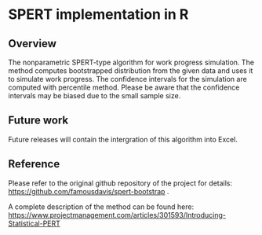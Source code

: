 # SPERT implementation in R

## Overview
The nonparametric SPERT-type algorithm for work progress simulation. The method computes bootstrapped distribution from the given data and uses it to simulate work progress. The confidence intervals for the simulation are computed with percentile method. Please be aware that the confidence intervals may be biased due to the small sample size.

## Future work 
Future releases will contain the intergration of this algorithm into Excel.

## Reference
Please refer to the original github repository of the project for details: https://github.com/famousdavis/spert-bootstrap .

A complete description of the method can be found here: https://www.projectmanagement.com/articles/301593/Introducing-Statistical-PERT
